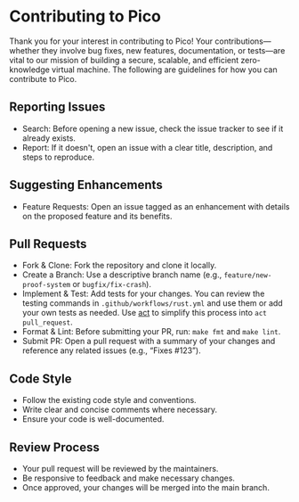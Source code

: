 # Contributing to Pico

Thank you for your interest in contributing to Pico! Your contributions—whether they involve bug fixes, new features, documentation, or tests—are vital to our mission of building a secure, scalable, and efficient zero-knowledge virtual machine. The following are guidelines for how you can contribute to Pico.

## Reporting Issues
- Search: Before opening a new issue, check the issue tracker to see if it already exists. 
- Report: If it doesn't, open an issue with a clear title, description, and steps to reproduce.

## Suggesting Enhancements
- Feature Requests: Open an issue tagged as an enhancement with details on the proposed feature and its benefits.

## Pull Requests
- Fork & Clone: Fork the repository and clone it locally.
- Create a Branch: Use a descriptive branch name (e.g., `feature/new-proof-system` or `bugfix/fix-crash`).
- Implement & Test: Add tests for your changes. You can review the testing commands in `.github/workflows/rust.yml` and use them or add your own tests as needed. Use [act](https://github.com/nektos/act) to simplify this process into `act pull_request`.
- Format & Lint: Before submitting your PR, run: `make fmt` and `make lint`.
- Submit PR: Open a pull request with a summary of your changes and reference any related issues (e.g., “Fixes #123”). 

## Code Style
- Follow the existing code style and conventions.
- Write clear and concise comments where necessary.
- Ensure your code is well-documented.

## Review Process
- Your pull request will be reviewed by the maintainers.
- Be responsive to feedback and make necessary changes.
- Once approved, your changes will be merged into the main branch.
